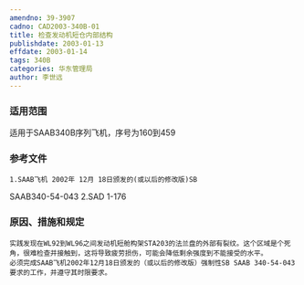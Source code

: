 ```yaml
---
amendno: 39-3907
cadno: CAD2003-340B-01
title: 检查发动机短仓内部结构
publishdate: 2003-01-13
effdate: 2003-01-14
tags: 340B
categories: 华东管理局
author: 李世远
---
```


### 适用范围 
适用于SAAB340B序列飞机，序号为160到459

### 参考文件
    1.SAAB飞机 2002年 12月 18日颁发的(或以后的修改版)SB 
SAAB340-54-043     2.SAD 1-176 

### 原因、措施和规定 
    实践发现在WL92到WL96之间发动机短舱构架STA203的法兰盘的外部有裂纹。这个区域是个死角，很难检查并接触到，这将导致疲劳损伤，可能会降低剩余强度到不能接受的水平。 
    必须完成SAAB飞机2002年12月18日颁发的（或以后的修改版）强制性SB SAAB 340-54-043要求的工作，并遵守其时限要求。
